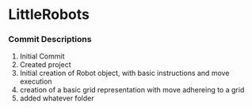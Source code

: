 # LittleRobots

### Commit Descriptions
1. Initial Commit
  1. Created project
  1. Initial creation of Robot object, with basic instructions and move execution
  1. creation of a basic grid representation with move adhereing to a grid
  1. added whatever folder
